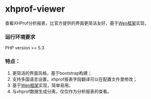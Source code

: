# xhprof-viewer
查看XHProf分析报表，比官方提供的界面更简洁友好，基于[Wen框架](https://github.com/daviscai/Wen)实现，


### 运行环境要求
PHP version >= 5.3

### 特点：

1. 更简洁的界面风格，基于bootstrap构建；
2. 支持多国语言设置，xhprof报表字段翻译可以在配置文件里修改；
3. 基于[Wen框架](https://github.com/daviscai/Wen)实现，简单易用。
4. 与xhprof数据生成分离，仅仅作为分析报表的查看。
